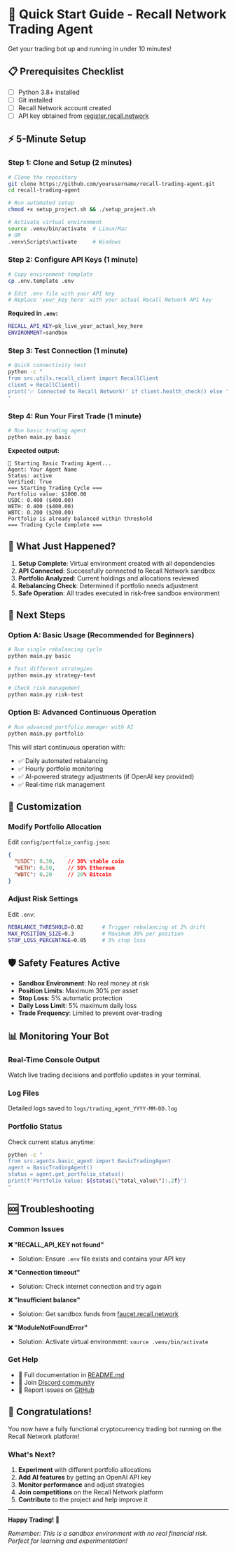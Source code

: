 # 🚀 Quick Start Guide - Recall Network Trading Agent

Get your trading bot up and running in under 10 minutes!

## 📋 Prerequisites Checklist

- [ ] Python 3.8+ installed
- [ ] Git installed
- [ ] Recall Network account created
- [ ] API key obtained from [register.recall.network](https://register.recall.network)

## ⚡ 5-Minute Setup

### Step 1: Clone and Setup (2 minutes)

```bash
# Clone the repository
git clone https://github.com/yourusername/recall-trading-agent.git
cd recall-trading-agent

# Run automated setup
chmod +x setup_project.sh && ./setup_project.sh

# Activate virtual environment
source .venv/bin/activate  # Linux/Mac
# OR
.venv\Scripts\activate     # Windows
```

### Step 2: Configure API Keys (1 minute)

```bash
# Copy environment template
cp .env.template .env

# Edit .env file with your API key
# Replace 'your_key_here' with your actual Recall Network API key
```

**Required in `.env`:**
```bash
RECALL_API_KEY=pk_live_your_actual_key_here
ENVIRONMENT=sandbox
```

### Step 3: Test Connection (1 minute)

```bash
# Quick connectivity test
python -c "
from src.utils.recall_client import RecallClient
client = RecallClient()
print('✅ Connected to Recall Network!' if client.health_check() else '❌ Connection failed')
"
```

### Step 4: Run Your First Trade (1 minute)

```bash
# Run basic trading agent
python main.py basic
```

**Expected output:**
```
🚀 Starting Basic Trading Agent...
Agent: Your Agent Name
Status: active
Verified: True
=== Starting Trading Cycle ===
Portfolio value: $1000.00
USDC: 0.400 ($400.00)
WETH: 0.400 ($400.00)
WBTC: 0.200 ($200.00)
Portfolio is already balanced within threshold
=== Trading Cycle Complete ===
```

## 🎯 What Just Happened?

1. **Setup Complete**: Virtual environment created with all dependencies
2. **API Connected**: Successfully connected to Recall Network sandbox
3. **Portfolio Analyzed**: Current holdings and allocations reviewed
4. **Rebalancing Check**: Determined if portfolio needs adjustment
5. **Safe Operation**: All trades executed in risk-free sandbox environment

## 🚀 Next Steps

### Option A: Basic Usage (Recommended for Beginners)
```bash
# Run single rebalancing cycle
python main.py basic

# Test different strategies
python main.py strategy-test

# Check risk management
python main.py risk-test
```

### Option B: Advanced Continuous Operation
```bash
# Run advanced portfolio manager with AI
python main.py portfolio
```

This will start continuous operation with:
- ✅ Daily automated rebalancing
- ✅ Hourly portfolio monitoring  
- ✅ AI-powered strategy adjustments (if OpenAI key provided)
- ✅ Real-time risk management

## 🔧 Customization

### Modify Portfolio Allocation
Edit `config/portfolio_config.json`:
```json
{
  "USDC": 0.30,    // 30% stable coin
  "WETH": 0.50,    // 50% Ethereum
  "WBTC": 0.20     // 20% Bitcoin
}
```

### Adjust Risk Settings
Edit `.env`:
```bash
REBALANCE_THRESHOLD=0.02      # Trigger rebalancing at 2% drift
MAX_POSITION_SIZE=0.3         # Maximum 30% per position
STOP_LOSS_PERCENTAGE=0.05     # 5% stop loss
```

## 🛡️ Safety Features Active

- **Sandbox Environment**: No real money at risk
- **Position Limits**: Maximum 30% per asset
- **Stop Loss**: 5% automatic protection
- **Daily Loss Limit**: 5% maximum daily loss
- **Trade Frequency**: Limited to prevent over-trading

## 📊 Monitoring Your Bot

### Real-Time Console Output
Watch live trading decisions and portfolio updates in your terminal.

### Log Files
Detailed logs saved to `logs/trading_agent_YYYY-MM-DD.log`

### Portfolio Status
Check current status anytime:
```bash
python -c "
from src.agents.basic_agent import BasicTradingAgent
agent = BasicTradingAgent()
status = agent.get_portfolio_status()
print(f'Portfolio Value: ${status[\"total_value\"]:.2f}')
"
```

## 🆘 Troubleshooting

### Common Issues

**❌ "RECALL_API_KEY not found"**
- Solution: Ensure `.env` file exists and contains your API key

**❌ "Connection timeout"**
- Solution: Check internet connection and try again

**❌ "Insufficient balance"**
- Solution: Get sandbox funds from [faucet.recall.network](https://faucet.recall.network)

**❌ "ModuleNotFoundError"**
- Solution: Activate virtual environment: `source .venv/bin/activate`

### Get Help
- 📖 Full documentation in [README.md](../README.md)
- 💬 Join [Discord community](http://discord.recall.network)
- 🐛 Report issues on [GitHub](https://github.com/yourusername/recall-trading-agent/issues)

## 🎉 Congratulations!

You now have a fully functional cryptocurrency trading bot running on the Recall Network platform! 

### What's Next?
1. **Experiment** with different portfolio allocations
2. **Add AI features** by getting an OpenAI API key
3. **Monitor performance** and adjust strategies
4. **Join competitions** on the Recall Network platform
5. **Contribute** to the project and help improve it

---

**Happy Trading! 🚀**

*Remember: This is a sandbox environment with no real financial risk. Perfect for learning and experimentation!*
